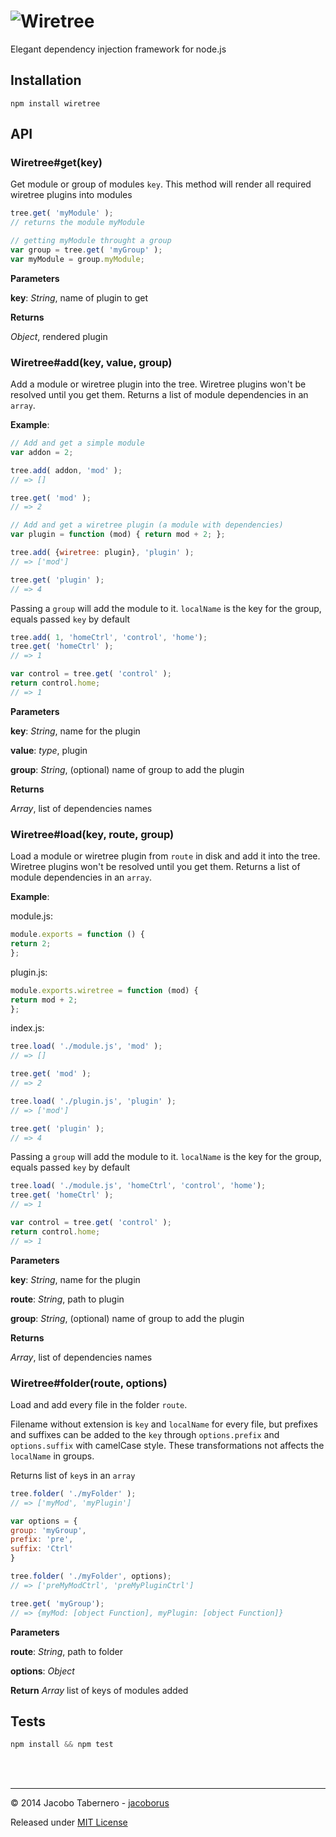 ![Wiretree](https://raw.githubusercontent.com/jacoborus/wiretree/master/wiretree.png 'Wiretree logo')
======================================================================================================

Elegant dependency injection framework for node.js


Installation
------------

```
npm install wiretree
```

API
---


### Wiretree#get(key)

Get module or group of modules `key`.
This method will render all required wiretree plugins into modules

```js
tree.get( 'myModule' );
// returns the module myModule

// getting myModule throught a group
var group = tree.get( 'myGroup' );
var myModule = group.myModule;
```



**Parameters**

**key**:  *String*,  name of plugin to get

**Returns**

*Object*,  rendered plugin

### Wiretree#add(key, value, group)

Add a module or wiretree plugin into the tree. Wiretree plugins won't be resolved until you get them.
Returns a list of module dependencies in an `array`.

**Example**:

```js
// Add and get a simple module
var addon = 2;

tree.add( addon, 'mod' );
// => []

tree.get( 'mod' );
// => 2

// Add and get a wiretree plugin (a module with dependencies)
var plugin = function (mod) { return mod + 2; };

tree.add( {wiretree: plugin}, 'plugin' );
// => ['mod']

tree.get( 'plugin' );
// => 4
```

Passing a `group` will add the module to it. `localName` is the key for the group, equals passed `key` by default

```js
tree.add( 1, 'homeCtrl', 'control', 'home');
tree.get( 'homeCtrl' );
// => 1

var control = tree.get( 'control' );
return control.home;
// => 1
```



**Parameters**

**key**:  *String*,  name for the plugin

**value**:  *type*,  plugin

**group**:  *String*,  (optional) name of group to add the plugin

**Returns**

*Array*,  list of dependencies names

### Wiretree#load(key, route, group)

Load a module or wiretree plugin from `route` in disk and add it into the tree. Wiretree plugins won't be resolved until you get them.
Returns a list of module dependencies in an `array`.

**Example**:

module.js:
```js
module.exports = function () {
return 2;
};
```

plugin.js:
```js
module.exports.wiretree = function (mod) {
return mod + 2;
};
```

index.js:
```js
tree.load( './module.js', 'mod' );
// => []

tree.get( 'mod' );
// => 2

tree.load( './plugin.js', 'plugin' );
// => ['mod']

tree.get( 'plugin' );
// => 4
```

Passing a `group` will add the module to it. `localName` is the key for the group, equals passed `key` by default

```js
tree.load( './module.js', 'homeCtrl', 'control', 'home');
tree.get( 'homeCtrl' );
// => 1

var control = tree.get( 'control' );
return control.home;
// => 1
```



**Parameters**

**key**:  *String*,  name for the plugin

**route**:  *String*,  path to plugin

**group**:  *String*,  (optional) name of group to add the plugin

**Returns**

*Array*,  list of dependencies names

### Wiretree#folder(route, options)

Load and add every file in the folder `route`.

Filename without extension is `key` and `localName` for every file, but prefixes and suffixes can be
added to the `key` through `options.prefix` and `options.suffix` with camelCase style. These transformations
not affects the `localName` in groups.

Returns list of `key`s in an `array`

```js
tree.folder( './myFolder' );
// => ['myMod', 'myPlugin']

var options = {
group: 'myGroup',
prefix: 'pre',
suffix: 'Ctrl'
}

tree.folder( './myFolder', options);
// => ['preMyModCtrl', 'preMyPluginCtrl']

tree.get( 'myGroup');
// => {myMod: [object Function], myPlugin: [object Function]}
```



**Parameters**

**route**:  *String*,  path to folder

**options**:  *Object*

**Return**
*Array*  list of keys of modules added


Tests
-----

```js
npm install && npm test
```

<br><br>

---

© 2014 Jacobo Tabernero - [jacoborus](https://github.com/jacoborus)

Released under [MIT License](https://raw.github.com/jacoborus/wiretree/master/LICENSE)